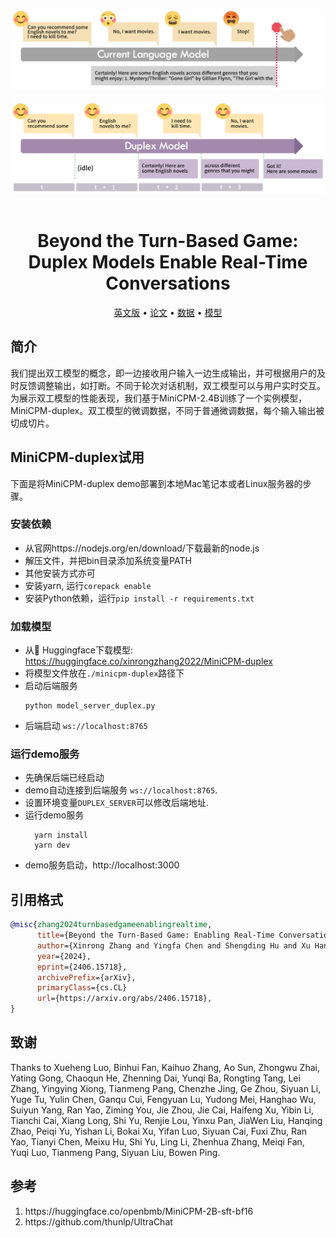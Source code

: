 <div align="center">
  <img src="figs/tranditional_llm.png" width="500px"/>
  <br />
  <br />
  <img src="figs/duplex_model.png" width="500px"/>
  <br />
  <br />
  
# Beyond the Turn-Based Game: Duplex Models Enable Real-Time Conversations

<p align="center">
  <a href="./README.md">英文版</a> •
  <a href="https://arxiv.org/abs/2406.15718">论文</a> •
  <a href="https://huggingface.co/datasets/xinrongzhang2022/Duplex-UltraChat">数据</a> •
  <a href="https://huggingface.co/xinrongzhang2022/MiniCPM-duplex">模型</a>
</p>

</div>

## 简介
我们提出双工模型的概念，即一边接收用户输入一边生成输出，并可根据用户的及时反馈调整输出，如打断。不同于轮次对话机制，双工模型可以与用户实时交互。为展示双工模型的性能表现，我们基于MiniCPM-2.4B训练了一个实例模型，MiniCPM-duplex。双工模型的微调数据，不同于普通微调数据，每个输入输出被切成切片。

## MiniCPM-duplex试用
下面是将MiniCPM-duplex demo部署到本地Mac笔记本或者Linux服务器的步骤。

### 安装依赖
- 从官网https://nodejs.org/en/download/下载最新的node.js
- 解压文件，并把bin目录添加系统变量PATH
- 其他安装方式亦可
- 安装yarn, 运行`corepack enable`
- 安装Python依赖，运行`pip install -r requirements.txt`


### 加载模型

- 从🤗  Huggingface下载模型: <https://huggingface.co/xinrongzhang2022/MiniCPM-duplex>
- 将模型文件放在`./minicpm-duplex`路径下
- 启动后端服务
    ```
    python model_server_duplex.py
    ```
- 后端启动 `ws://localhost:8765`


### 运行demo服务

- 先确保后端已经启动
- demo自动连接到后端服务 `ws://localhost:8765`.
- 设置环境变量`DUPLEX_SERVER`可以修改后端地址.
- 运行demo服务
  ```
    yarn install
    yarn dev
   ```
- demo服务启动，http://localhost:3000

## 引用格式
```bibtex
@misc{zhang2024turnbasedgameenablingrealtime,
      title={Beyond the Turn-Based Game: Enabling Real-Time Conversations with Duplex Models}, 
      author={Xinrong Zhang and Yingfa Chen and Shengding Hu and Xu Han and Zihang Xu and Yuanwei Xu and Weilin Zhao and Maosong Sun and Zhiyuan Liu},
      year={2024},
      eprint={2406.15718},
      archivePrefix={arXiv},
      primaryClass={cs.CL}
      url={https://arxiv.org/abs/2406.15718}, 
}
```

## 致谢

Thanks to Xueheng Luo, Binhui Fan, Kaihuo Zhang, Ao Sun, Zhongwu Zhai, Yating Gong, Chaoqun He, Zhenning Dai, Yunqi Ba, Rongting Tang, Lei Zhang, Yingying Xiong, Tianmeng Pang, Chenzhe Jing, Ge Zhou, Siyuan Li, Yuge Tu, Yulin Chen, Ganqu Cui, Fengyuan Lu, Yudong Mei, Hanghao Wu, Suiyun Yang, Ran Yao, Ziming You, Jie Zhou, Jie Cai, Haifeng Xu, Yibin Li, Tianchi Cai, Xiang Long, Shi Yu, Renjie Lou, Yinxu Pan, JiaWen Liu, Hanqing Zhao, Peiqi Yu, Yishan Li, Bokai Xu, Yifan Luo, Siyuan Cai, Fuxi Zhu, Ran Yao, Tianyi Chen, Meixu Hu, Shi Yu, Ling Li, Zhenhua Zhang, Meiqi Fan, Yuqi Luo, Tianmeng Pang, Siyuan Liu, Bowen Ping.

## 参考
<ol>
<li>https://huggingface.co/openbmb/MiniCPM-2B-sft-bf16</li>
<li>https://github.com/thunlp/UltraChat</li>

</ol>